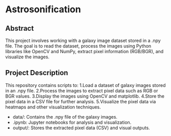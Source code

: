 # Astrosonification
## Abstract
This project involves working with a galaxy image dataset stored in a .npy file. The goal is to read the dataset, process the images using Python libraries like OpenCV and NumPy, extract pixel information (RGB/BGR), and visualize the images.
## Project Description
This repository contains scripts to:
1.Load a dataset of galaxy images stored in an .npy file.
2.Process the images to extract pixel data such as RGB or BGR values.
3.Display the images using OpenCV and matplotlib.
4.Store the pixel data in a CSV file for further analysis.
5.Visualize the pixel data via heatmaps and other visualization techniques.
- data/: Contains the .npy file of the galaxy images.
- .ipynb: Jupyter notebooks for analysis and visualization.
- output/: Stores the extracted pixel data (CSV) and visual outputs.
